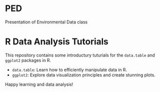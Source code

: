 # PED

Presentation of Environmental Data class

# R Data Analysis Tutorials

This repository contains some introductury tuturials for the `data.table` and `ggplot2` packages in R. 

- `data.table`: Learn how to efficiently manipulate data in R.
- `ggplot2`: Explore data visualization principles and create stunning plots.

Happy learning and data analysis!
